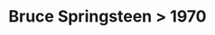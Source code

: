 ---
permalink: /projects/graphics/bootleg-covers/bruce/1970
title: 'Bruce Springsteen > 1970'
artist: 'Bruce_Springsteen'
year: '1970'
layout: bootlegs
header:
  overlay_image: /assets/img/graphics/bootleg-covers/features/bruce/1970.jpg
---